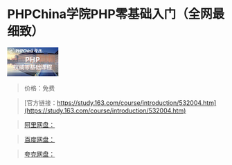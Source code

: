 # PHPChina学院PHP零基础入门（全网最细致）

![img](../../../assets/study163/free/1411597008304384235.png)

> 价格：免费

> [官方链接：https://study.163.com/course/introduction/532004.htm](https://study.163.com/course/introduction/532004.htm)

> [阿里网盘：]()

> [百度网盘：]()

> [夸克网盘：]()
